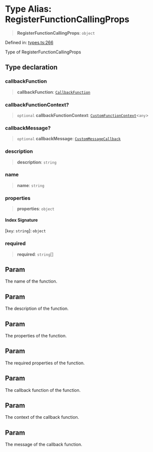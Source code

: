 # Type Alias: RegisterFunctionCallingProps

> **RegisterFunctionCallingProps**: `object`

Defined in: [types.ts:266](https://github.com/GeoDaCenter/openassistant/blob/fd29806c870b11792765637bc0dc6fbb46bd3016/packages/core/src/types.ts#L266)

Type of RegisterFunctionCallingProps

## Type declaration

### callbackFunction

> **callbackFunction**: [`CallbackFunction`](CallbackFunction.md)

### callbackFunctionContext?

> `optional` **callbackFunctionContext**: [`CustomFunctionContext`](CustomFunctionContext.md)\<`any`\>

### callbackMessage?

> `optional` **callbackMessage**: [`CustomMessageCallback`](CustomMessageCallback.md)

### description

> **description**: `string`

### name

> **name**: `string`

### properties

> **properties**: `object`

#### Index Signature

\[`key`: `string`\]: `object`

### required

> **required**: `string`[]

## Param

The name of the function.

## Param

The description of the function.

## Param

The properties of the function.

## Param

The required properties of the function.

## Param

The callback function of the function.

## Param

The context of the callback function.

## Param

The message of the callback function.

